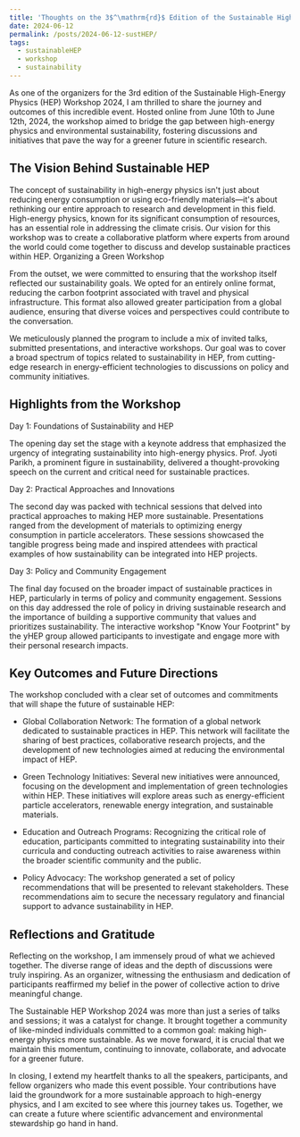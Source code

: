 ```yaml
---
title: 'Thoughts on the 3$^\mathrm{rd}$ Edition of the Sustainable High Energy Physics Workshop 2024'
date: 2024-06-12
permalink: /posts/2024-06-12-sustHEP/
tags:
  - sustainableHEP
  - workshop
  - sustainability
---
```


As one of the organizers for the 3rd edition of the Sustainable High-Energy Physics (HEP) Workshop 2024, I am thrilled to share the journey and outcomes of this incredible event. Hosted online from June 10th to June 12th, 2024, the workshop aimed to bridge the gap between high-energy physics and environmental sustainability, fostering discussions and initiatives that pave the way for a greener future in scientific research.

The Vision Behind Sustainable HEP
---------------------------------

The concept of sustainability in high-energy physics isn't just about reducing energy consumption or using eco-friendly materials—it's about rethinking our entire approach to research and development in this field. High-energy physics, known for its significant consumption of resources, has an essential role in addressing the climate crisis. Our vision for this workshop was to create a collaborative platform where experts from around the world could come together to discuss and develop sustainable practices within HEP.
Organizing a Green Workshop

From the outset, we were committed to ensuring that the workshop itself reflected our sustainability goals. We opted for an entirely online format, reducing the carbon footprint associated with travel and physical infrastructure. This format also allowed greater participation from a global audience, ensuring that diverse voices and perspectives could contribute to the conversation.

We meticulously planned the program to include a mix of invited talks, submitted presentations, and interactive workshops. Our goal was to cover a broad spectrum of topics related to sustainability in HEP, from cutting-edge research in energy-efficient technologies to discussions on policy and community initiatives.


Highlights from the Workshop
-----------------------------
Day 1: Foundations of Sustainability and HEP

The opening day set the stage with a keynote address that emphasized the urgency of integrating sustainability into high-energy physics. Prof. Jyoti Parikh, a prominent figure in sustainability, delivered a thought-provoking speech on the current and critical need for sustainable practices.

Day 2: Practical Approaches and Innovations

The second day was packed with technical sessions that delved into practical approaches to making HEP more sustainable. Presentations ranged from the development of materials to optimizing energy consumption in particle accelerators. These sessions showcased the tangible progress being made and inspired attendees with practical examples of how sustainability can be integrated into HEP projects.

Day 3: Policy and Community Engagement

The final day focused on the broader impact of sustainable practices in HEP, particularly in terms of policy and community engagement. Sessions on this day addressed the role of policy in driving sustainable research and the importance of building a supportive community that values and prioritizes sustainability. The interactive workshop "Know Your Footprint" by the yHEP group allowed participants to investigate and engage more with their personal research impacts.


Key Outcomes and Future Directions
----------------------------------
The workshop concluded with a clear set of outcomes and commitments that will shape the future of sustainable HEP:

* Global Collaboration Network: The formation of a global network dedicated to sustainable practices in HEP. This network will facilitate the sharing of best practices, collaborative research projects, and the development of new technologies aimed at reducing the environmental impact of HEP.

* Green Technology Initiatives: Several new initiatives were announced, focusing on the development and implementation of green technologies within HEP. These initiatives will explore areas such as energy-efficient particle accelerators, renewable energy integration, and sustainable materials.

* Education and Outreach Programs: Recognizing the critical role of education, participants committed to integrating sustainability into their curricula and conducting outreach activities to raise awareness within the broader scientific community and the public.

* Policy Advocacy: The workshop generated a set of policy recommendations that will be presented to relevant stakeholders. These recommendations aim to secure the necessary regulatory and financial support to advance sustainability in HEP.

Reflections and Gratitude
-------------------------
Reflecting on the workshop, I am immensely proud of what we achieved together. The diverse range of ideas and the depth of discussions were truly inspiring. As an organizer, witnessing the enthusiasm and dedication of participants reaffirmed my belief in the power of collective action to drive meaningful change.

The Sustainable HEP Workshop 2024 was more than just a series of talks and sessions; it was a catalyst for change. It brought together a community of like-minded individuals committed to a common goal: making high-energy physics more sustainable. As we move forward, it is crucial that we maintain this momentum, continuing to innovate, collaborate, and advocate for a greener future.

In closing, I extend my heartfelt thanks to all the speakers, participants, and fellow organizers who made this event possible. Your contributions have laid the groundwork for a more sustainable approach to high-energy physics, and I am excited to see where this journey takes us. Together, we can create a future where scientific advancement and environmental stewardship go hand in hand.
